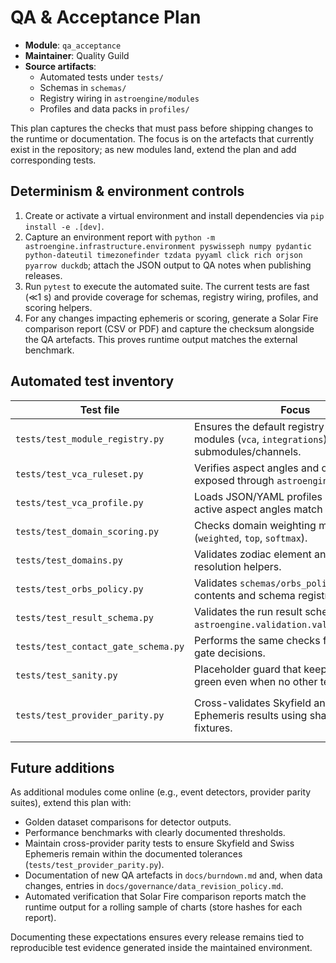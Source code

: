# QA & Acceptance Plan

- **Module**: `qa_acceptance`
- **Maintainer**: Quality Guild
- **Source artifacts**:
  - Automated tests under `tests/`
  - Schemas in `schemas/`
  - Registry wiring in `astroengine/modules`
  - Profiles and data packs in `profiles/`

This plan captures the checks that must pass before shipping changes to the runtime or documentation. The focus is on the artefacts that currently exist in the repository; as new modules land, extend the plan and add corresponding tests.

## Determinism & environment controls

1. Create or activate a virtual environment and install dependencies via `pip install -e .[dev]`.
2. Capture an environment report with `python -m astroengine.infrastructure.environment pyswisseph numpy pydantic python-dateutil timezonefinder tzdata pyyaml click rich orjson pyarrow duckdb`; attach the JSON output to QA notes when publishing releases.
3. Run `pytest` to execute the automated suite. The current tests are fast (≪1 s) and provide coverage for schemas, registry wiring, profiles, and scoring helpers.
4. For any changes impacting ephemeris or scoring, generate a Solar Fire comparison report (CSV or PDF) and capture the checksum alongside the QA artefacts. This proves runtime output matches the external benchmark.

## Automated test inventory

| Test file | Focus | Notes |
| --- | --- | --- |
| `tests/test_module_registry.py` | Ensures the default registry registers key modules (`vca`, `integrations`) and their submodules/channels. | Protects the module → submodule → channel hierarchy. |
| `tests/test_vca_ruleset.py` | Verifies aspect angles and orb lookups exposed through `astroengine.rulesets`. | Guards the values documented in `docs/module/core-transit-math.md`. |
| `tests/test_vca_profile.py` | Loads JSON/YAML profiles and confirms active aspect angles match expectations. | Exercises `profiles/base_profile.yaml` and `profiles/vca_outline.json`. |
| `tests/test_domain_scoring.py` | Checks domain weighting methods (`weighted`, `top`, `softmax`). | Ensures severity scaling remains deterministic. |
| `tests/test_domains.py` | Validates zodiac element and domain resolution helpers. | Keeps `astroengine.domains` aligned with documentation. |
| `tests/test_orbs_policy.py` | Validates `schemas/orbs_policy.json` contents and schema registration filters. | Guarantees orb policy data stays in sync with documentation. |
| `tests/test_result_schema.py` | Validates the run result schema using `astroengine.validation.validate_payload`. | Confirms required fields and nested structures. |
| `tests/test_contact_gate_schema.py` | Performs the same checks for contact gate decisions. | Prevents incompatible gate payloads from shipping. |
| `tests/test_sanity.py` | Placeholder guard that keeps the suite green even when no other tests run. | Should remain trivial and quick. |
| `tests/test_provider_parity.py` | Cross-validates Skyfield and Swiss Ephemeris results using shared QA fixtures. | Loads `qa/artifacts/provider_parity/charts.json` and enforces tolerances documented in `docs/module/providers_and_frames.md`. |

## Future additions

As additional modules come online (e.g., event detectors, provider parity suites), extend this plan with:

- Golden dataset comparisons for detector outputs.
- Performance benchmarks with clearly documented thresholds.
- Maintain cross-provider parity tests to ensure Skyfield and Swiss Ephemeris remain within the documented tolerances (`tests/test_provider_parity.py`).
- Documentation of new QA artefacts in `docs/burndown.md` and, when data changes, entries in `docs/governance/data_revision_policy.md`.
- Automated verification that Solar Fire comparison reports match the runtime output for a rolling sample of charts (store hashes for each report).

Documenting these expectations ensures every release remains tied to reproducible test evidence generated inside the maintained environment.
